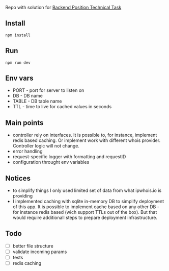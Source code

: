 Repo with solution for [Backend Position Technical Task](https://gist.github.com/kami4ka/40ad1f66be45bb37cabdb94f9923d721)

## Install
```
npm install
```

## Run
```
npm run dev
```


## Env vars
- PORT - port for server to listen on
- DB - DB name
- TABLE - DB table name
- TTL - time to live for cached values in seconds

## Main points
- controller rely on interfaces. It is possible to, for instance, implement redis based caching. Or implement work with different whois provider. Controller logic will not change.
- error handling
- request-specific logger with formatting and requestID
- configuration throught env variables

## Notices
- to simplify things I only used limited set of data from what ipwhois.io is providing
- I implemented caching with sqlite in-memory DB to simplify deployment of this app. It is possible to implement cache based on any other DB - for instance redis based (wich support TTLs out of the box). But that would require additionall steps to prepare deployment infrastructure.
 
## Todo
- [ ] better file structure
- [ ] validate incoming params
- [ ] tests
- [ ] redis caching
